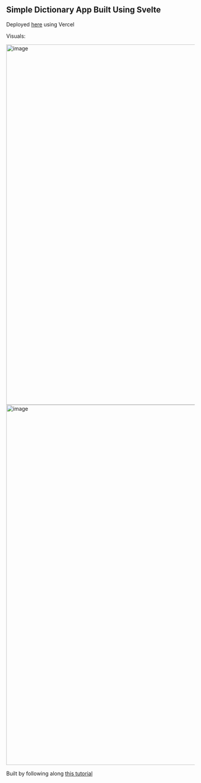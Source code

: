 ## Simple Dictionary App Built Using Svelte

Deployed [here](https://svelte-dictionary-app-three.vercel.app/) using Vercel

Visuals:

<img width="960" alt="image" src="https://user-images.githubusercontent.com/72096386/182151300-5a670445-96f3-4d99-9afd-b56fa05ca2a4.png">

<img width="960" alt="image" src="https://user-images.githubusercontent.com/72096386/182151256-59f7d278-575c-4946-b17e-18b9aa5527f8.png">

Built by following along [this tutorial](https://www.youtube.com/watch?v=pa-A2g0wxPs&list=PLVGpQnv1Jm4zF85nLVJU2hvqg3CBa6QQd&index=3)
